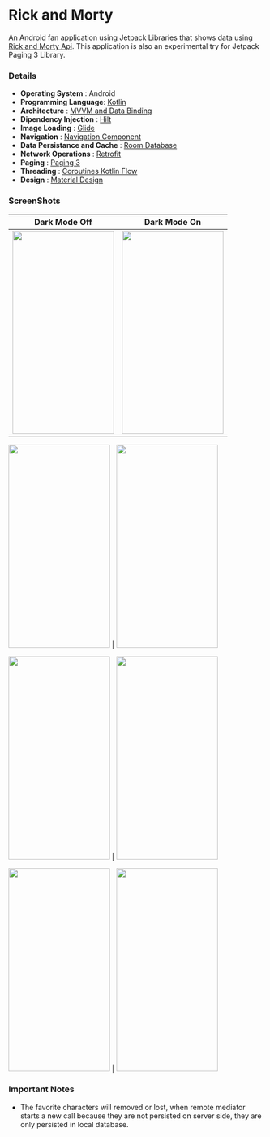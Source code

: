 # Rick and Morty

An Android fan application using Jetpack Libraries that shows data using [Rick and Morty Api](https://rickandmortyapi.com).
This application is also an experimental try for Jetpack Paging 3 Library.

### Details
   - **Operating System** : Android
   - **Programming Language**: [Kotlin](https://kotlinlang.org) 
   - **Architecture** : [MVVM and Data Binding](https://developer.android.com/jetpack/guide)
   - **Dipendency Injection** : [Hilt](https://dagger.dev/hilt/)
   - **Image Loading** : [Glide](https://github.com/bumptech/glide)
   - **Navigation** : [Navigation Component](https://developer.android.com/guide/navigation/navigation-getting-started)
   - **Data Persistance and Cache** : [Room Database](https://developer.android.com/training/data-storage/room)
   - **Network Operations** : [Retrofit](https://square.github.io/retrofit/)
   - **Paging** : [Paging 3](https://developer.android.com/topic/libraries/architecture/paging/v3-overview)
   - **Threading** : [Coroutines Kotlin Flow](https://developer.android.com/kotlin/flow)
   - **Design** : [Material Design](https://material.io)

### ScreenShots

Dark Mode Off             |  Dark Mode On
:-------------------------:|:-------------------------:
<img src="https://user-images.githubusercontent.com/32219894/180696383-bd9b6e2c-d242-4f31-a162-0ed6e61e2326.png" width="200" height="400" /> | <img src="https://user-images.githubusercontent.com/32219894/180696348-04be6d7e-6a08-409e-b464-51a07d0a1412.png" width="200" height="400" />

<img src="https://user-images.githubusercontent.com/32219894/180696389-ab2bfe69-7a07-45c2-83bc-6b61202657bb.png" width="200" height="400" /> | <img src="https://user-images.githubusercontent.com/32219894/180696354-efde4103-6fa3-4f66-814f-279475ca6421.png" width="200" height="400" />

 <img src="https://user-images.githubusercontent.com/32219894/180696378-9a2184a7-8864-4d08-99ce-1d262bb545fc.png" width="200" height="400" /> | <img src="https://user-images.githubusercontent.com/32219894/180696368-3e4aaeb5-3fe6-45ca-928e-a955aa81841d.png" width="200" height="400" /> 

<img src="https://user-images.githubusercontent.com/32219894/180696376-18643c98-77d6-47ae-8416-f97be6396d7c.png" width="200" height="400" /> | <img src="https://user-images.githubusercontent.com/32219894/180696345-33d00eae-596b-4530-b525-7865d92f0bcc.png" width="200" height="400" />


### Important Notes
   - The favorite characters will removed or lost, when remote mediator starts a new call because they are not persisted on server side, they are only persisted in local database.
